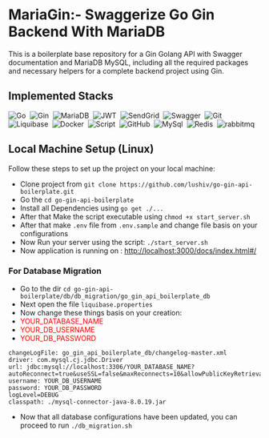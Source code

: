 # MariaGin:- Swaggerize Go Gin Backend With MariaDB
This is a boilerplate base repository for a Gin Golang API with Swagger documentation and MariaDB MySQL, including all the required packages and necessary helpers for a complete backend project using Gin. 

## Implemented Stacks

![Go](https://img.shields.io/badge/-Go-05122A?style=flat&logo=go)&nbsp;
![Gin](https://img.shields.io/badge/-Gin-05122A?style=flat&logo=gin)&nbsp;
![MariaDB](https://img.shields.io/badge/-MariaDB-05122A?style=flat&logo=mariadb)&nbsp;
![JWT](https://img.shields.io/badge/-JWT-05122A?style=flat&logo=jwt)&nbsp;
![SendGrid](https://img.shields.io/badge/-SendGrid-05122A?style=flat&logo=sendgrid)&nbsp;
![Swagger](https://img.shields.io/badge/-Swagger-05122A?style=flat&logo=swagger)&nbsp;
![Git](https://img.shields.io/badge/-Git-05122A?style=flat&logo=git)&nbsp;
![Liquibase](https://img.shields.io/badge/-Liquibase-05122A?style=flat&logo=liquibase)&nbsp;
![Docker](https://img.shields.io/badge/-Docker-05122A?style=flat&logo=docker)&nbsp;
![Script](https://img.shields.io/badge/-Script.sh-05122A?style=flat&logo=gnu-bash)&nbsp;
![GitHub](https://img.shields.io/badge/-GitHub-05122A?style=flat&logo=github)&nbsp;
![MySql](https://img.shields.io/badge/-MySql-05122A?style=flat&logo=MySql)&nbsp;
![Redis](https://img.shields.io/badge/-Redis-05122A?style=flat&logo=Redis)&nbsp;
![rabbitmq](https://img.shields.io/badge/-rabbitmq-05122A?style=flat&logo=rabbitmq)&nbsp;
##  Local Machine Setup (Linux)
Follow these steps to set up the project on your local machine:
- Clone project from `git clone https://github.com/lushiv/go-gin-api-boilerplate.git`
- Go the `cd go-gin-api-boilerplate`
- Install all Dependencies using `go get ./...`
- After that Make the script executable using `chmod +x start_server.sh`
- After that make `.env` file from `.env.sample` and change file basis on your configurations
- Now Run your server using the script: `./start_server.sh`
- Now application is running on : [http://localhost:3000/docs/index.html#/](http://localhost:3000/docs/index.html#/)

### For Database Migration
 - Go to the dir `cd go-gin-api-boilerplate/db/db_migration/go_gin_api_boilerplate_db`
 - Next open the file `liquibase.properties`
 - Now change these things basis on your creation:
 -  <span style="color:red">YOUR_DATABASE_NAME</span>
 -  <span style="color:red">YOUR_DB_USERNAME</span>
 -  <span style="color:red">YOUR_DB_PASSWORD</span>

```
changeLogFile: go_gin_api_boilerplate_db/changelog-master.xml
driver: com.mysql.cj.jdbc.Driver
url: jdbc:mysql://localhost:3306/YOUR_DATABASE_NAME?autoReconnect=true&useSSL=false&maxReconnects=10&allowPublicKeyRetrieval=true&createDatabaseIfNotExist=true
username: YOUR_DB_USERNAME
password: YOUR_DB_PASSWORD
logLevel=DEBUG
classpath: ./mysql-connector-java-8.0.19.jar

```
- Now that all database configurations have been updated, you can proceed to run `./db_migration.sh`
